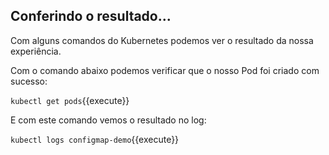 
## Conferindo o resultado...

Com alguns comandos do Kubernetes podemos ver o resultado da nossa experiência.

Com o comando abaixo podemos verificar que o nosso Pod foi criado com sucesso:

`kubectl get pods`{{execute}}

E com este comando vemos o resultado no log:

`kubectl logs configmap-demo`{{execute}}
